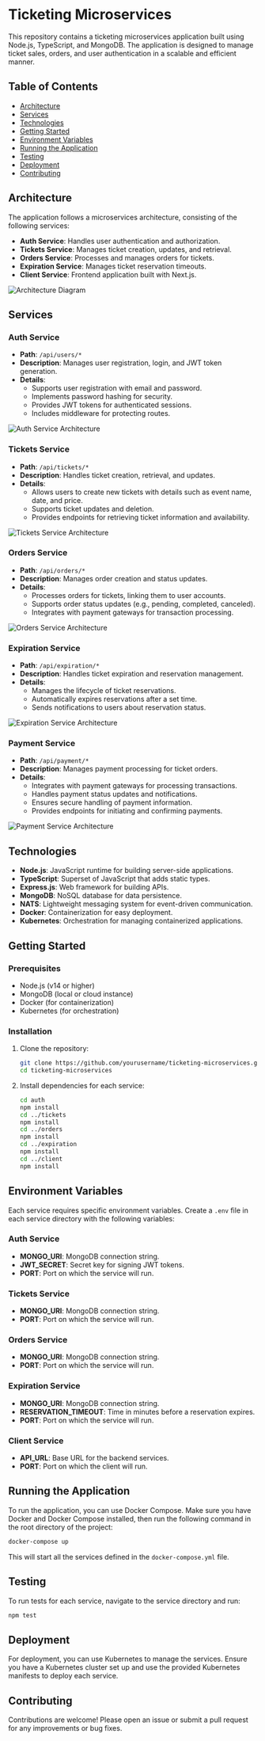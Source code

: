 # Ticketing Microservices

This repository contains a ticketing microservices application built using Node.js, TypeScript, and MongoDB. The application is designed to manage ticket sales, orders, and user authentication in a scalable and efficient manner.

## Table of Contents

- [Architecture](#architecture)
- [Services](#services)
- [Technologies](#technologies)
- [Getting Started](#getting-started)
- [Environment Variables](#environment-variables)
- [Running the Application](#running-the-application)
- [Testing](#testing)
- [Deployment](#deployment)
- [Contributing](#contributing)

## Architecture

The application follows a microservices architecture, consisting of the following services:

- **Auth Service**: Handles user authentication and authorization.
- **Tickets Service**: Manages ticket creation, updates, and retrieval.
- **Orders Service**: Processes and manages orders for tickets.
- **Expiration Service**: Manages ticket reservation timeouts.
- **Client Service**: Frontend application built with Next.js.

![Architecture Diagram](./architectures/HLD.png)

## Services

### Auth Service
- **Path**: `/api/users/*`
- **Description**: Manages user registration, login, and JWT token generation.
- **Details**: 
  - Supports user registration with email and password.
  - Implements password hashing for security.
  - Provides JWT tokens for authenticated sessions.
  - Includes middleware for protecting routes.

![Auth Service Architecture](./architectures/Auth.png)

### Tickets Service
- **Path**: `/api/tickets/*`
- **Description**: Handles ticket creation, retrieval, and updates.
- **Details**: 
  - Allows users to create new tickets with details such as event name, date, and price.
  - Supports ticket updates and deletion.
  - Provides endpoints for retrieving ticket information and availability.

![Tickets Service Architecture](./architectures/Ticket.jpg)

### Orders Service
- **Path**: `/api/orders/*`
- **Description**: Manages order creation and status updates.
- **Details**: 
  - Processes orders for tickets, linking them to user accounts.
  - Supports order status updates (e.g., pending, completed, canceled).
  - Integrates with payment gateways for transaction processing.

![Orders Service Architecture](./architectures/order.jpg)

### Expiration Service
- **Path**: `/api/expiration/*`
- **Description**: Handles ticket expiration and reservation management.
- **Details**: 
  - Manages the lifecycle of ticket reservations.
  - Automatically expires reservations after a set time.
  - Sends notifications to users about reservation status.

![Expiration Service Architecture](./architectures/Expiration.jpg)

<!-- ### Client Service
- **Path**: `/`
- **Description**: Frontend application for users to interact with the ticketing system.
- **Details**: 
  - Built with Next.js for server-side rendering and optimized performance.
  - Provides a user-friendly interface for browsing events and purchasing tickets.
  - Integrates with the backend services for seamless user experience.

![Client Service Architecture](path/to/your/client-service-architecture.png) -->

### Payment Service
- **Path**: `/api/payment/*`
- **Description**: Manages payment processing for ticket orders.
- **Details**: 
  - Integrates with payment gateways for processing transactions.
  - Handles payment status updates and notifications.
  - Ensures secure handling of payment information.
  - Provides endpoints for initiating and confirming payments.

![Payment Service Architecture](path/to/your/payment-service-architecture.png)

## Technologies

- **Node.js**: JavaScript runtime for building server-side applications.
- **TypeScript**: Superset of JavaScript that adds static types.
- **Express.js**: Web framework for building APIs.
- **MongoDB**: NoSQL database for data persistence.
- **NATS**: Lightweight messaging system for event-driven communication.
- **Docker**: Containerization for easy deployment.
- **Kubernetes**: Orchestration for managing containerized applications.

## Getting Started

### Prerequisites

- Node.js (v14 or higher)
- MongoDB (local or cloud instance)
- Docker (for containerization)
- Kubernetes (for orchestration)

### Installation

1. Clone the repository:
   ```bash
   git clone https://github.com/yourusername/ticketing-microservices.git
   cd ticketing-microservices
   ```

2. Install dependencies for each service:
   ```bash
   cd auth
   npm install
   cd ../tickets
   npm install
   cd ../orders
   npm install
   cd ../expiration
   npm install
   cd ../client
   npm install
   ```

## Environment Variables

Each service requires specific environment variables. Create a `.env` file in each service directory with the following variables:

### Auth Service

- **MONGO_URI**: MongoDB connection string.
- **JWT_SECRET**: Secret key for signing JWT tokens.
- **PORT**: Port on which the service will run.

### Tickets Service

- **MONGO_URI**: MongoDB connection string.
- **PORT**: Port on which the service will run.

### Orders Service

- **MONGO_URI**: MongoDB connection string.
- **PORT**: Port on which the service will run.

### Expiration Service

- **MONGO_URI**: MongoDB connection string.
- **RESERVATION_TIMEOUT**: Time in minutes before a reservation expires.
- **PORT**: Port on which the service will run.

### Client Service

- **API_URL**: Base URL for the backend services.
- **PORT**: Port on which the client will run.

## Running the Application

To run the application, you can use Docker Compose. Make sure you have Docker and Docker Compose installed, then run the following command in the root directory of the project:

```bash
docker-compose up
```

This will start all the services defined in the `docker-compose.yml` file.

## Testing

To run tests for each service, navigate to the service directory and run:

```bash
npm test
```

## Deployment

For deployment, you can use Kubernetes to manage the services. Ensure you have a Kubernetes cluster set up and use the provided Kubernetes manifests to deploy each service.

## Contributing

Contributions are welcome! Please open an issue or submit a pull request for any improvements or bug fixes.


